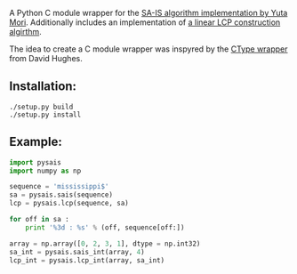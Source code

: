 A Python C module wrapper for the [SA-IS algorithm implementation by Yuta Mori](https://sites.google.com/site/yuta256/sais).
Additionally includes an implementation of [a linear LCP construction algirthm](http://www.cs.helsinki.fi/u/tpkarkka/opetus/11s/spa/lecture10.pdf).

The idea to create a C module wrapper was inspyred by the [CType wrapper](https://github.com/davehughes/sais) from David Hughes.

Installation:
---------
```
./setup.py build
./setup.py install
```

Example:
------------
```python
import pysais
import numpy as np

sequence = 'mississippi$'
sa = pysais.sais(sequence)
lcp = pysais.lcp(sequence, sa)

for off in sa :
    print '%3d : %s' % (off, sequence[off:])

array = np.array([0, 2, 3, 1], dtype = np.int32)
sa_int = pysais.sais_int(array, 4)
lcp_int = pysais.lcp_int(array, sa_int)
```
